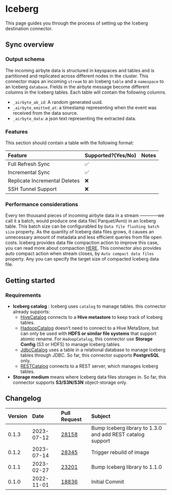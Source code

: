 # Iceberg

This page guides you through the process of setting up the Iceberg destination connector.

## Sync overview

### Output schema

The incoming airbyte data is structured in keyspaces and tables and is partitioned and replicated across different nodes
in the cluster. This connector maps an incoming `stream` to an Iceberg `table` and a `namespace` to an
Iceberg `database`. Fields in the airbyte message become different columns in the Iceberg tables. Each table will
contain the following columns.

- `_airbyte_ab_id`: A random generated uuid.
- `_airbyte_emitted_at`: a timestamp representing when the event was received from the data source.
- `_airbyte_data`: a json text representing the extracted data.

### Features

This section should contain a table with the following format:

| Feature                       | Supported?(Yes/No) | Notes |
| :---------------------------- | :----------------- | :---- |
| Full Refresh Sync             | ✅                 |       |
| Incremental Sync              | ✅                 |       |
| Replicate Incremental Deletes | ❌                 |       |
| SSH Tunnel Support            | ❌                 |       |

### Performance considerations

Every ten thousand pieces of incoming airbyte data in a stream ————we call it a batch, would produce one data file(
Parquet/Avro) in an Iceberg table. This batch size can be configurabled by `Data file flushing batch size`
property.
As the quantity of Iceberg data files grows, it causes an unnecessary amount of metadata and less efficient queries from
file open costs.
Iceberg provides data file compaction action to improve this case, you can read more about
compaction [HERE](https://iceberg.apache.org/docs/latest/maintenance/#compact-data-files).
This connector also provides auto compact action when stream closes, by `Auto compact data files` property. Any you can
specify the target size of compacted Iceberg data file.

## Getting started

### Requirements

- **Iceberg catalog** : Iceberg uses `catalog` to manage tables. this connector already supports:
  - [HiveCatalog](https://iceberg.apache.org/docs/latest/hive/#global-hive-catalog) connects to a **Hive metastore**
    to keep track of Iceberg tables.
  - [HadoopCatalog](https://iceberg.apache.org/docs/latest/java-api-quickstart/#using-a-hadoop-catalog) doesn’t need
    to connect to a Hive MetaStore, but can only be used with **HDFS or similar file systems** that support atomic
    rename. For `HadoopCatalog`, this connector use **Storage Config** (S3 or HDFS) to manage Iceberg tables.
  - [JdbcCatalog](https://iceberg.apache.org/docs/latest/jdbc/) uses a table in a relational database to manage
    Iceberg tables through JDBC. So far, this connector supports **PostgreSQL** only.
  - [RESTCatalog](https://iceberg.apache.org/docs/latest/spark-configuration/#catalog-configuration) connects to a REST
    server, which manages Iceberg tables.
- **Storage medium** means where Iceberg data files storages in. So far, this connector supports **S3/S3N/S3N**
  object-storage only.

## Changelog

| Version | Date       | Pull Request                                             | Subject        |
|:--------| :--------- | :------------------------------------------------------- | :------------- |
| 0.1.3   | 2023-07-12 | [28158](https://github.com/airbytehq/airbyte/pull/28158) | Bump Iceberg library to 1.3.0 and add REST catalog support |
| 0.1.2   | 2023-07-14 | [28345](https://github.com/airbytehq/airbyte/pull/28345) | Trigger rebuild of image |
| 0.1.1   | 2023-02-27 | [23201](https://github.com/airbytehq/airbyte/pull/23301) | Bump Iceberg library to 1.1.0 |
| 0.1.0   | 2022-11-01 | [18836](https://github.com/airbytehq/airbyte/pull/18836) | Initial Commit |
